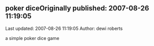 ## poker diceOriginally published: 2007-08-26 11:19:05 
Last updated: 2007-08-26 11:19:05 
Author: dewi roberts 
 
a simple poker dice game